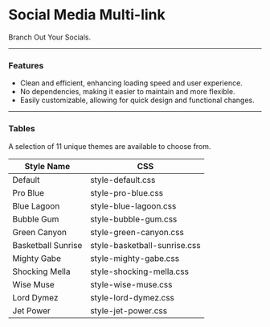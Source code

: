 # Social Media Multi-link

Branch Out Your Socials.

------------

### Features

- Clean and efficient, enhancing loading speed and user experience.
- No dependencies, making it easier to maintain and more flexible.
- Easily customizable, allowing for quick design and functional changes.

------------

### Tables

A selection of 11 unique themes are available to choose from.

Style Name  | CSS
------------- | -------------
Default  | style-default.css
Pro Blue | style-pro-blue.css
Blue Lagoon  | style-blue-lagoon.css
Bubble Gum | style-bubble-gum.css
Green Canyon | style-green-canyon.css
Basketball Sunrise | style-basketball-sunrise.css
Mighty Gabe | style-mighty-gabe.css
Shocking Mella | style-shocking-mella.css
Wise Muse | style-wise-muse.css
Lord Dymez | style-lord-dymez.css
Jet Power | style-jet-power.css
